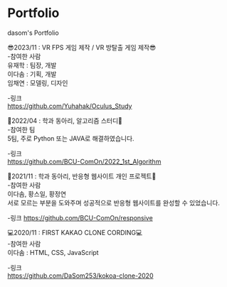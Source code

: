 # Portfolio
dasom's Portfolio

😎2023/11 : VR FPS 게임 제작 / VR 방탈출 게임 제작😎
<br/>
-참여한 사람
<br/>
 유재학 : 팀장, 개발
 <br/>
 이다솜 : 기획, 개발
 <br/>
 임채연 : 모델링, 디자인
 <br/>
 
-링크
<br/>
https://github.com/Yuhahak/Oculus_Study

📝2022/04 : 학과 동아리, 알고리즘 스터디📝
<br/>
-참여한 팀
<br/>
 5팀, 주로 Python 또는 JAVA로 해결하였습니다.

-링크
<br/>
https://github.com/BCU-ComOn/2022_1st_Algorithm

📝2021/11 : 학과 동아리, 반응형 웹사이트 개인 프로젝트📝
<br/>
-참여한 사람
<br/>
 이다솜, 황스일, 황정연
 <br/>
 서로 모르는 부분을 도와주며 성공적으로 반응형 웹사이트를 완성할 수 있었습니다.

-링크
https://github.com/BCU-ComOn/responsive

💻2020/11 : FIRST KAKAO CLONE CORDING💻
<br/>
-참여한 사람
<br/>
 이다솜 : HTML, CSS, JavaScript
 
-링크
<br/>
https://github.com/DaSom253/kokoa-clone-2020
